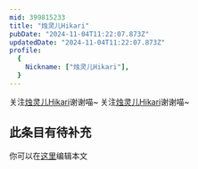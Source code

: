 ```yaml
---
mid: 399815233
title: "烛灵儿Hikari"
pubDate: "2024-11-04T11:22:07.873Z"
updatedDate: "2024-11-04T11:22:07.873Z"
profile:
  {
    Nickname: ["烛灵儿Hikari"],
  }
---
```


关注[烛灵儿Hikari](https://space.bilibili.com/399815233)谢谢喵~ 关注[烛灵儿Hikari](https://space.bilibili.com/399815233)谢谢喵~

## 此条目有待补充
你可以在[这里](https://github.com/Yuhanawa/VTuber.ICU-Content/edit/master/v/烛灵儿Hikari/index.md)编辑本文
